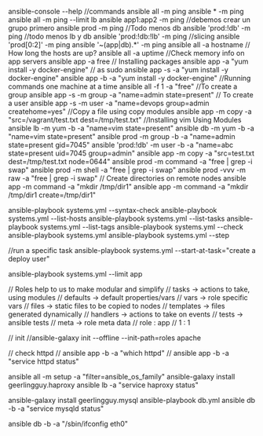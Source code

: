 ansible-console --help
//commands
ansible all -m ping 
ansible * -m ping 
ansible all -m ping  --limit lb
ansible app1:app2 -m ping
//debemos crear un grupo primero
ansible prod -m ping 
//Todo menos db
ansible 'prod:!db' -m ping
//todo menos lb y db
ansible 'prod:!db:!lb' -m ping
//slicing
ansible 'prod[0:2]' -m ping
ansible '~(app|db).*' -m ping
ansible all -a hostname
// How long the hosts are up?
ansible all -a uptime
//Check memory info on app servers
ansible app -a free
// Installing packages
ansible app -a "yum install -y docker-engine"
// as sudo
ansible app -s -a "yum install -y docker-engine"
ansible app -b -a "yum install -y docker-engine"
//Running commands one machine at a time
ansible all -f 1 -a "free"
//To create a group
ansible app -s -m group -a "name=admin state=present"
// To create a user
ansible app -s -m user -a "name=devops group=admin createhome=yes"
//Copy a file using copy modules
ansible app -m copy -a "src=/vagrant/test.txt dest=/tmp/test.txt"
//Installing  vim Using Modules
ansible lb -m yum -b -a "name=vim state=present"
ansible db -m yum -b -a "name=vim state=present"
ansible prod -m group -b -a "name=admin state=present gid=7045"
ansible 'prod:!db' -m user -b -a "name=abc state=present uid=7045 group=admin"
ansible app -m copy -a "src=test.txt dest=/tmp/test.txt node=0644"
ansible prod -m command -a "free | grep -i swap"
ansible prod -m shell -a "free | grep -i swap"
ansible prod -vvv -m raw -a "free | grep -i swap"
// Create directories on remote nodes
ansible app -m command -a "mkdir /tmp/dir1"
ansible app -m command -a "mkdir /tmp/dir1 create=/tmp/dir1"

ansible-playbook systems.yml --syntax-check
ansible-playbook systems.yml --list-hosts
ansible-playbook systems.yml --list-tasks
ansible-playbook systems.yml --list-tags
ansible-playbook systems.yml --check
ansible-playbook systems.yml
ansible-playbook systems.yml --step

//run a specific task
ansible-playbook systems.yml --start-at-task="create a deploy user"

ansible-playbook systems.yml --limit app

// Roles help to us to make modular and simplify
// tasks -> actions to take, using modules
// defaults -> default properties/vars
// vars -> role specific vars
// files -> static files to be copied to nodes
// templates -> files generated dynamically
// handlers -> actions to take on events
// tests -> ansible tests
// meta -> role meta data
// role : app
//  1   :  1

// init 
//ansible-galaxy init --offline --init-path=roles apache

// check httpd
// ansible app -b -a "which httpd"
// ansible app -b -a "service httpd status"

ansible all -m setup -a "filter=ansible_os_family"
ansible-galaxy install geerlingguy.haproxy
ansible lb -a "service haproxy status"


ansible-galaxy install geerlingguy.mysql
ansible-playbook db.yml
ansible db -b -a "service mysqld status"

ansible db -b -a "/sbin/ifconfig eth0"